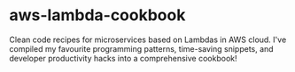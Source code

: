 # aws-lambda-cookbook
Clean code recipes for microservices based on Lambdas in AWS cloud. I've compiled my favourite programming patterns, time-saving snippets, and developer productivity hacks into a comprehensive cookbook!
